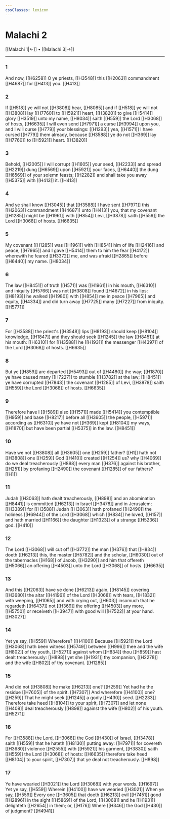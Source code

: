 ```yaml
---
cssClasses: lexicon
---
```

# Malachi 2

[[Malachi 1|←]] • [[Malachi 3|→]]

---

### 1
And now, [[H6258]] O ye priests, [[H3548]] this [[H2063]] commandment [[H4687]] for [[H413]] you. [[H413]]

### 2
If [[H518]] ye will not [[H3808]] hear, [[H8085]] and if [[H518]] ye will not [[H3808]] lay [[H7760]] to [[H5921]] heart, [[H3820]] to give [[H5414]] glory [[H3519]] unto my name, [[H8034]] saith [[H559]] the Lord [[H3068]] of hosts, [[H6635]] I will even send [[H7971]] a curse [[H3994]] upon you, and I will curse [[H779]] your blessings: [[H1293]] yea, [[H1571]] I have cursed [[H779]] them already, because [[H3588]] ye do not [[H369]] lay [[H7760]] to [[H5921]] heart. [[H3820]]

### 3
Behold, [[H2005]] I will corrupt [[H1605]] your seed, [[H2233]] and spread [[H2219]] dung [[H6569]] upon [[H5921]] your faces, [[H6440]] the dung [[H6569]] of your solemn feasts; [[H2282]] and shall take you away [[H5375]] with [[H413]] it. [[H413]]

### 4
And ye shall know [[H3045]] that [[H3588]] I have sent [[H7971]] this [[H2063]] commandment [[H4687]] unto [[H413]] you, that my covenant [[H1285]] might be [[H1961]] with [[H854]] Levi, [[H3878]] saith [[H559]] the Lord [[H3068]] of hosts. [[H6635]]

### 5
My covenant [[H1285]] was [[H1961]] with [[H854]] him of life [[H2416]] and peace; [[H7965]] and I gave [[H5414]] them to him the fear [[H4172]] wherewith he feared [[H3372]] me, and was afraid [[H2865]] before [[H6440]] my name. [[H8034]]

### 6
The law [[H8451]] of truth [[H571]] was [[H1961]] in his mouth, [[H6310]] and iniquity [[H5766]] was not [[H3808]] found [[H4672]] in his lips: [[H8193]] he walked [[H1980]] with [[H854]] me in peace [[H7965]] and equity, [[H4334]] and did turn away [[H7725]] many [[H7227]] from iniquity. [[H5771]]

### 7
For [[H3588]] the priest's [[H3548]] lips [[H8193]] should keep [[H8104]] knowledge, [[H1847]] and they should seek [[H1245]] the law [[H8451]] at his mouth: [[H6310]] for [[H3588]] he [[H1931]] the messenger [[H4397]] of the Lord [[H3068]] of hosts. [[H6635]]

### 8
But ye [[H859]] are departed [[H5493]] out of [[H4480]] the way; [[H1870]] ye have caused many [[H7227]] to stumble [[H3782]] at the law; [[H8451]] ye have corrupted [[H7843]] the covenant [[H1285]] of Levi, [[H3878]] saith [[H559]] the Lord [[H3068]] of hosts. [[H6635]]

### 9
Therefore have I [[H589]] also [[H1571]] made [[H5414]] you contemptible [[H959]] and base [[H8217]] before all [[H3605]] the people, [[H5971]] according as [[H6310]] ye have not [[H369]] kept [[H8104]] my ways, [[H1870]] but have been partial [[H5375]] in the law. [[H8451]]

### 10
Have we not [[H3808]] all [[H3605]] one [[H259]] father? [[H1]] hath not [[H3808]] one [[H259]] God [[H410]] created [[H1254]] us? why [[H4069]] do we deal treacherously [[H898]] every man [[H376]] against his brother, [[H251]] by profaning [[H2490]] the covenant [[H1285]] of our fathers? [[H1]]

### 11
Judah [[H3063]] hath dealt treacherously, [[H898]] and an abomination [[H8441]] is committed [[H6213]] in Israel [[H3478]] and in Jerusalem; [[H3389]] for [[H3588]] Judah [[H3063]] hath profaned [[H2490]] the holiness [[H6944]] of the Lord [[H3068]] which [[H834]] he loved, [[H157]] and hath married [[H1166]] the daughter [[H1323]] of a strange [[H5236]] god. [[H410]]

### 12
The Lord [[H3068]] will cut off [[H3772]] the man [[H376]] that [[H834]] doeth [[H6213]] this, the master [[H5782]] and the scholar, [[H6030]] out of the tabernacles [[H168]] of Jacob, [[H3290]] and him that offereth [[H5066]] an offering [[H4503]] unto the Lord [[H3068]] of hosts. [[H6635]]

### 13
And this [[H2063]] have ye done [[H6213]] again, [[H8145]] covering [[H3680]] the altar [[H4196]] of the Lord [[H3068]] with tears, [[H1832]] with weeping, [[H1065]] and with crying out, [[H603]] insomuch that he regardeth [[H6437]] not [[H369]] the offering [[H4503]] any more, [[H5750]] or receiveth [[H3947]] with good will [[H7522]] at your hand. [[H3027]]

### 14
Yet ye say, [[H559]] Wherefore? [[H4100]] Because [[H5921]] the Lord [[H3068]] hath been witness [[H5749]] between [[H996]] thee and the wife [[H802]] of thy youth, [[H5271]] against whom [[H834]] thou [[H859]] hast dealt treacherously: [[H898]] yet she [[H1931]] thy companion, [[H2278]] and the wife [[H802]] of thy covenant. [[H1285]]

### 15
And did not [[H3808]] he make [[H6213]] one? [[H259]] Yet had he the residue [[H7605]] of the spirit. [[H7307]] And wherefore [[H4100]] one? [[H259]] That he might seek [[H1245]] a godly [[H430]] seed. [[H2233]] Therefore take heed [[H8104]] to your spirit, [[H7307]] and let none [[H408]] deal treacherously [[H898]] against the wife [[H802]] of his youth. [[H5271]]

### 16
For [[H3588]] the Lord, [[H3068]] the God [[H430]] of Israel, [[H3478]] saith [[H559]] that he hateth [[H8130]] putting away: [[H7971]] for covereth [[H3680]] violence [[H2555]] with [[H5921]] his garment, [[H3830]] saith [[H559]] the Lord [[H3068]] of hosts: [[H6635]] therefore take heed [[H8104]] to your spirit, [[H7307]] that ye deal not treacherously. [[H898]]

### 17
Ye have wearied [[H3021]] the Lord [[H3068]] with your words. [[H1697]] Yet ye say, [[H559]] Wherein [[H4100]] have we wearied [[H3021]] When ye say, [[H559]] Every one [[H3605]] that doeth [[H6213]] evil [[H7451]] good [[H2896]] in the sight [[H5869]] of the Lord, [[H3068]] and he [[H1931]] delighteth [[H2654]] in them; or, [[H176]] Where [[H346]] the God [[H430]] of judgment? [[H4941]]